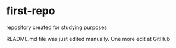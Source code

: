  # first-repo
repository created for studying purposes

README.md file was just edited manually. One more edit at GitHub

